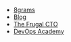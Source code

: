 - [8grams](https://8grams.tech)
- [Blog](https://8grams.tech/blog)
- [The Frugal CTO](https://8grams.tech/the-frugal-cto)
- [DevOps Academy](https://onxp.net)
